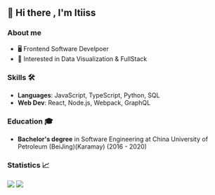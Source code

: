 ## 👋 Hi there , I'm Itiiss
### About me

- 🖥 Frontend Software Develpoer
- 🤔 Interested in Data Visualization & FullStack

### Skills 🛠️
- **Languages**: JavaScript, TypeScript, Python, SQL
- **Web Dev**: React, Node.js, Webpack, GraphQL

### Education 🎓
- **Bachelor's degree** in Software Engineering at China University of Petroleum (BeiJing)(Karamay) (2016 - 2020)

### Statistics 📈

<a >
  <img align="center" src="https://github-readme-stats.vercel.app/api?username=itiiss&count_private=true&show_icons=true" />
</a>
<a href="https://leetcode-cn.com/u/zaregoto/" >
  <img align="center" src="https://stats.justsong.cn/api/leetcode?username=zaregoto&cn=true" />
</a>

